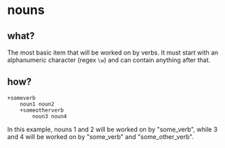 # nouns
## what?
The most basic item that will be worked on by verbs. It must start with an alphanumeric character (regex `\w`) and can contain anything after that.

## how?
```
+someverb
	noun1 noun2
	+someotherverb
		noun3 noun4
```

In this example, nouns 1 and 2 will be worked on by "some_verb", while 3 and 4 will be worked on by "some_verb" and "some_other_verb".